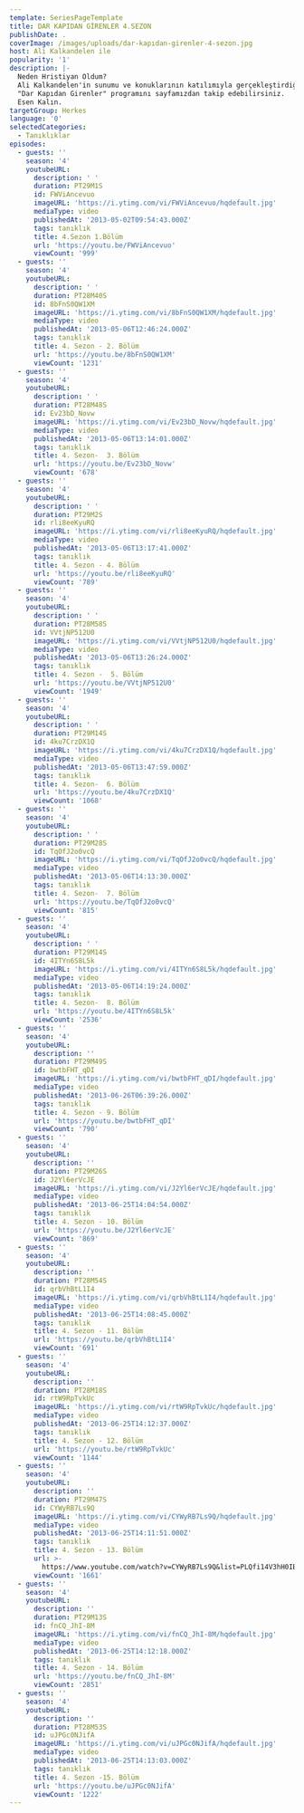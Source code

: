 ```yaml
---
template: SeriesPageTemplate
title: DAR KAPIDAN GİRENLER 4.SEZON
publishDate: .
coverImage: /images/uploads/dar-kapıdan-girenler-4-sezon.jpg
host: Ali Kalkandelen ile
popularity: '1'
description: |-
  Neden Hristiyan Oldum?
  Ali Kalkandelen'in sunumu ve konuklarının katılımıyla gerçekleştirdiği 
  "Dar Kapıdan Girenler" programını sayfamızdan takip edebilirsiniz.
  Esen Kalın.
targetGroup: Herkes
language: '0'
selectedCategories:
  - Tanıklıklar
episodes:
  - guests: ''
    season: '4'
    youtubeURL:
      description: ' '
      duration: PT29M1S
      id: FWViAncevuo
      imageURL: 'https://i.ytimg.com/vi/FWViAncevuo/hqdefault.jpg'
      mediaType: video
      publishedAt: '2013-05-02T09:54:43.000Z'
      tags: tanıklık
      title: 4.Sezon 1.Bölüm
      url: 'https://youtu.be/FWViAncevuo'
      viewCount: '999'
  - guests: ''
    season: '4'
    youtubeURL:
      description: ' '
      duration: PT28M40S
      id: 8bFnS0QW1XM
      imageURL: 'https://i.ytimg.com/vi/8bFnS0QW1XM/hqdefault.jpg'
      mediaType: video
      publishedAt: '2013-05-06T12:46:24.000Z'
      tags: tanıklık
      title: 4. Sezon - 2. Bölüm
      url: 'https://youtu.be/8bFnS0QW1XM'
      viewCount: '1231'
  - guests: ''
    season: '4'
    youtubeURL:
      description: ' '
      duration: PT28M48S
      id: Ev23bD_Novw
      imageURL: 'https://i.ytimg.com/vi/Ev23bD_Novw/hqdefault.jpg'
      mediaType: video
      publishedAt: '2013-05-06T13:14:01.000Z'
      tags: tanıklık
      title: 4. Sezon-  3. Bölüm
      url: 'https://youtu.be/Ev23bD_Novw'
      viewCount: '678'
  - guests: ''
    season: '4'
    youtubeURL:
      description: ' '
      duration: PT29M2S
      id: rli8eeKyuRQ
      imageURL: 'https://i.ytimg.com/vi/rli8eeKyuRQ/hqdefault.jpg'
      mediaType: video
      publishedAt: '2013-05-06T13:17:41.000Z'
      tags: tanıklık
      title: 4. Sezon - 4. Bölüm
      url: 'https://youtu.be/rli8eeKyuRQ'
      viewCount: '789'
  - guests: ''
    season: '4'
    youtubeURL:
      description: ' '
      duration: PT28M58S
      id: VVtjNP512U0
      imageURL: 'https://i.ytimg.com/vi/VVtjNP512U0/hqdefault.jpg'
      mediaType: video
      publishedAt: '2013-05-06T13:26:24.000Z'
      tags: tanıklık
      title: 4. Sezon -  5. Bölüm
      url: 'https://youtu.be/VVtjNP512U0'
      viewCount: '1949'
  - guests: ''
    season: '4'
    youtubeURL:
      description: ' '
      duration: PT29M14S
      id: 4ku7CrzDX1Q
      imageURL: 'https://i.ytimg.com/vi/4ku7CrzDX1Q/hqdefault.jpg'
      mediaType: video
      publishedAt: '2013-05-06T13:47:59.000Z'
      tags: tanıklık
      title: 4. Sezon-  6. Bölüm
      url: 'https://youtu.be/4ku7CrzDX1Q'
      viewCount: '1068'
  - guests: ''
    season: '4'
    youtubeURL:
      description: ' '
      duration: PT29M28S
      id: TqOfJ2o0vcQ
      imageURL: 'https://i.ytimg.com/vi/TqOfJ2o0vcQ/hqdefault.jpg'
      mediaType: video
      publishedAt: '2013-05-06T14:13:30.000Z'
      tags: tanıklık
      title: 4. Sezon-  7. Bölüm
      url: 'https://youtu.be/TqOfJ2o0vcQ'
      viewCount: '815'
  - guests: ''
    season: '4'
    youtubeURL:
      description: ' '
      duration: PT29M14S
      id: 4ITYn6S8L5k
      imageURL: 'https://i.ytimg.com/vi/4ITYn6S8L5k/hqdefault.jpg'
      mediaType: video
      publishedAt: '2013-05-06T14:19:24.000Z'
      tags: tanıklık
      title: 4. Sezon-  8. Bölüm
      url: 'https://youtu.be/4ITYn6S8L5k'
      viewCount: '2536'
  - guests: ''
    season: '4'
    youtubeURL:
      description: ''
      duration: PT29M49S
      id: bwtbFHT_qDI
      imageURL: 'https://i.ytimg.com/vi/bwtbFHT_qDI/hqdefault.jpg'
      mediaType: video
      publishedAt: '2013-06-26T06:39:26.000Z'
      tags: tanıklık
      title: 4. Sezon - 9. Bölüm
      url: 'https://youtu.be/bwtbFHT_qDI'
      viewCount: '790'
  - guests: ''
    season: '4'
    youtubeURL:
      description: ''
      duration: PT29M26S
      id: J2Yl6erVcJE
      imageURL: 'https://i.ytimg.com/vi/J2Yl6erVcJE/hqdefault.jpg'
      mediaType: video
      publishedAt: '2013-06-25T14:04:54.000Z'
      tags: tanıklık
      title: 4. Sezon - 10. Bölüm
      url: 'https://youtu.be/J2Yl6erVcJE'
      viewCount: '869'
  - guests: ''
    season: '4'
    youtubeURL:
      description: ''
      duration: PT28M54S
      id: qrbVhBtL1I4
      imageURL: 'https://i.ytimg.com/vi/qrbVhBtL1I4/hqdefault.jpg'
      mediaType: video
      publishedAt: '2013-06-25T14:08:45.000Z'
      tags: tanıklık
      title: 4. Sezon - 11. Bölüm
      url: 'https://youtu.be/qrbVhBtL1I4'
      viewCount: '691'
  - guests: ''
    season: '4'
    youtubeURL:
      description: ''
      duration: PT28M18S
      id: rtW9RpTvkUc
      imageURL: 'https://i.ytimg.com/vi/rtW9RpTvkUc/hqdefault.jpg'
      mediaType: video
      publishedAt: '2013-06-25T14:12:37.000Z'
      tags: tanıklık
      title: 4. Sezon - 12. Bölüm
      url: 'https://youtu.be/rtW9RpTvkUc'
      viewCount: '1144'
  - guests: ''
    season: '4'
    youtubeURL:
      description: ''
      duration: PT29M47S
      id: CYWyRB7Ls9Q
      imageURL: 'https://i.ytimg.com/vi/CYWyRB7Ls9Q/hqdefault.jpg'
      mediaType: video
      publishedAt: '2013-06-25T14:11:51.000Z'
      tags: tanıklık
      title: 4. Sezon - 13. Bölüm
      url: >-
        https://www.youtube.com/watch?v=CYWyRB7Ls9Q&list=PLQfi14V3hH0IBfXKH4DvJwwv1FBZvFeuY&index=12&t=0s
      viewCount: '1661'
  - guests: ''
    season: '4'
    youtubeURL:
      description: ''
      duration: PT29M13S
      id: fnCQ_JhI-8M
      imageURL: 'https://i.ytimg.com/vi/fnCQ_JhI-8M/hqdefault.jpg'
      mediaType: video
      publishedAt: '2013-06-25T14:12:18.000Z'
      tags: tanıklık
      title: 4. Sezon - 14. Bölüm
      url: 'https://youtu.be/fnCQ_JhI-8M'
      viewCount: '2851'
  - guests: ''
    season: '4'
    youtubeURL:
      description: ''
      duration: PT28M53S
      id: uJPGc0NJifA
      imageURL: 'https://i.ytimg.com/vi/uJPGc0NJifA/hqdefault.jpg'
      mediaType: video
      publishedAt: '2013-06-25T14:13:03.000Z'
      tags: tanıklık
      title: 4. Sezon -15. Bölüm
      url: 'https://youtu.be/uJPGc0NJifA'
      viewCount: '1222'
---
```


